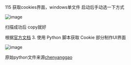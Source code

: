 115 获取cookies界面，windows单文件
启动后手动选一下方式

![image](https://github.com/user-attachments/assets/ab64e3d3-d49f-4dc7-a2f1-a4f3fbc26fac)

扫描成功后 copy就好



根据[官方文档](https://alist.nn.ci/zh/guide/drivers/115.html)
3. 使用 Python 脚本获取 Cookie 部分制作UI界面

![image](https://github.com/user-attachments/assets/6751d5ab-a370-4ed3-8af1-ef87d735e35e)

原始python文件来源[chenyanggao](https://chenyanggao.github.io/)
